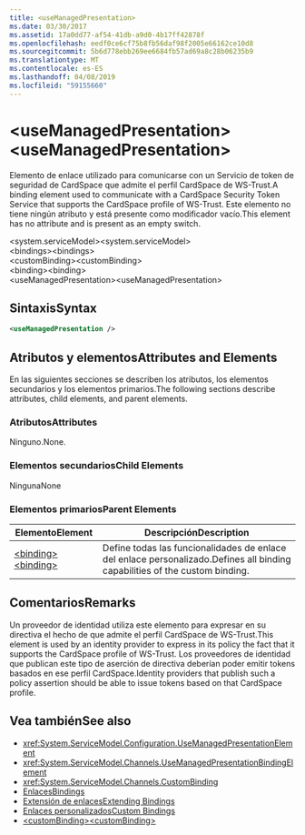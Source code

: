 ```yaml
---
title: <useManagedPresentation>
ms.date: 03/30/2017
ms.assetid: 17a0dd77-af54-41db-a9d0-4b17ff42878f
ms.openlocfilehash: eedf0ce6cf75b8fb56daf98f2005e66162ce10d8
ms.sourcegitcommit: 5b6d778ebb269ee6684fb57ad69a8c28b06235b9
ms.translationtype: MT
ms.contentlocale: es-ES
ms.lasthandoff: 04/08/2019
ms.locfileid: "59155660"
---
```

# <a name="usemanagedpresentation"></a><span data-ttu-id="852e4-101">\<useManagedPresentation></span><span class="sxs-lookup"><span data-stu-id="852e4-101">\<useManagedPresentation></span></span>
<span data-ttu-id="852e4-102">Elemento de enlace utilizado para comunicarse con un Servicio de token de seguridad de CardSpace que admite el perfil CardSpace de WS-Trust.</span><span class="sxs-lookup"><span data-stu-id="852e4-102">A binding element used to communicate with a CardSpace Security Token Service that supports the CardSpace profile of WS-Trust.</span></span> <span data-ttu-id="852e4-103">Este elemento no tiene ningún atributo y está presente como modificador vacío.</span><span class="sxs-lookup"><span data-stu-id="852e4-103">This element has no attribute and is present as an empty switch.</span></span>  
  
 <span data-ttu-id="852e4-104">\<system.serviceModel></span><span class="sxs-lookup"><span data-stu-id="852e4-104">\<system.serviceModel></span></span>  
<span data-ttu-id="852e4-105">\<bindings></span><span class="sxs-lookup"><span data-stu-id="852e4-105">\<bindings></span></span>  
<span data-ttu-id="852e4-106">\<customBinding></span><span class="sxs-lookup"><span data-stu-id="852e4-106">\<customBinding></span></span>  
<span data-ttu-id="852e4-107">\<binding></span><span class="sxs-lookup"><span data-stu-id="852e4-107">\<binding></span></span>  
<span data-ttu-id="852e4-108">\<useManagedPresentation></span><span class="sxs-lookup"><span data-stu-id="852e4-108">\<useManagedPresentation></span></span>  
  
## <a name="syntax"></a><span data-ttu-id="852e4-109">Sintaxis</span><span class="sxs-lookup"><span data-stu-id="852e4-109">Syntax</span></span>  
  
```xml  
<useManagedPresentation />
```  
  
## <a name="attributes-and-elements"></a><span data-ttu-id="852e4-110">Atributos y elementos</span><span class="sxs-lookup"><span data-stu-id="852e4-110">Attributes and Elements</span></span>  
 <span data-ttu-id="852e4-111">En las siguientes secciones se describen los atributos, los elementos secundarios y los elementos primarios.</span><span class="sxs-lookup"><span data-stu-id="852e4-111">The following sections describe attributes, child elements, and parent elements.</span></span>  
  
### <a name="attributes"></a><span data-ttu-id="852e4-112">Atributos</span><span class="sxs-lookup"><span data-stu-id="852e4-112">Attributes</span></span>  
 <span data-ttu-id="852e4-113">Ninguno.</span><span class="sxs-lookup"><span data-stu-id="852e4-113">None.</span></span>  
  
### <a name="child-elements"></a><span data-ttu-id="852e4-114">Elementos secundarios</span><span class="sxs-lookup"><span data-stu-id="852e4-114">Child Elements</span></span>  
 <span data-ttu-id="852e4-115">Ninguna</span><span class="sxs-lookup"><span data-stu-id="852e4-115">None</span></span>  
  
### <a name="parent-elements"></a><span data-ttu-id="852e4-116">Elementos primarios</span><span class="sxs-lookup"><span data-stu-id="852e4-116">Parent Elements</span></span>  
  
|<span data-ttu-id="852e4-117">Elemento</span><span class="sxs-lookup"><span data-stu-id="852e4-117">Element</span></span>|<span data-ttu-id="852e4-118">Descripción</span><span class="sxs-lookup"><span data-stu-id="852e4-118">Description</span></span>|  
|-------------|-----------------|  
|[<span data-ttu-id="852e4-119">\<binding></span><span class="sxs-lookup"><span data-stu-id="852e4-119">\<binding></span></span>](../../../../../docs/framework/misc/binding.md)|<span data-ttu-id="852e4-120">Define todas las funcionalidades de enlace del enlace personalizado.</span><span class="sxs-lookup"><span data-stu-id="852e4-120">Defines all binding capabilities of the custom binding.</span></span>|  
  
## <a name="remarks"></a><span data-ttu-id="852e4-121">Comentarios</span><span class="sxs-lookup"><span data-stu-id="852e4-121">Remarks</span></span>  
 <span data-ttu-id="852e4-122">Un proveedor de identidad utiliza este elemento para expresar en su directiva el hecho de que admite el perfil CardSpace de WS-Trust.</span><span class="sxs-lookup"><span data-stu-id="852e4-122">This element is used by an identity provider to express in its policy the fact that it supports the CardSpace profile of WS-Trust.</span></span> <span data-ttu-id="852e4-123">Los proveedores de identidad que publican este tipo de aserción de directiva deberían poder emitir tokens basados en ese perfil CardSpace.</span><span class="sxs-lookup"><span data-stu-id="852e4-123">Identity providers that publish such a policy assertion should be able to issue tokens based on that CardSpace profile.</span></span>  
  
## <a name="see-also"></a><span data-ttu-id="852e4-124">Vea también</span><span class="sxs-lookup"><span data-stu-id="852e4-124">See also</span></span>

- <xref:System.ServiceModel.Configuration.UseManagedPresentationElement>
- <xref:System.ServiceModel.Channels.UseManagedPresentationBindingElement>
- <xref:System.ServiceModel.Channels.CustomBinding>
- [<span data-ttu-id="852e4-125">Enlaces</span><span class="sxs-lookup"><span data-stu-id="852e4-125">Bindings</span></span>](../../../../../docs/framework/wcf/bindings.md)
- [<span data-ttu-id="852e4-126">Extensión de enlaces</span><span class="sxs-lookup"><span data-stu-id="852e4-126">Extending Bindings</span></span>](../../../../../docs/framework/wcf/extending/extending-bindings.md)
- [<span data-ttu-id="852e4-127">Enlaces personalizados</span><span class="sxs-lookup"><span data-stu-id="852e4-127">Custom Bindings</span></span>](../../../../../docs/framework/wcf/extending/custom-bindings.md)
- [<span data-ttu-id="852e4-128">\<customBinding></span><span class="sxs-lookup"><span data-stu-id="852e4-128">\<customBinding></span></span>](../../../../../docs/framework/configure-apps/file-schema/wcf/custombinding.md)
